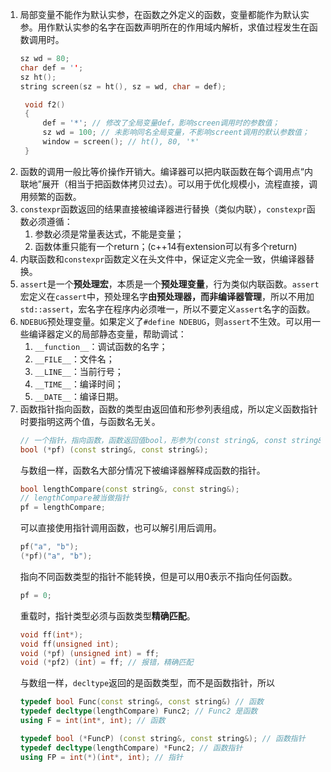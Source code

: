 1. 局部变量不能作为默认实参，在函数之外定义的函数，变量都能作为默认实参。用作默认实参的名字在函数声明所在的作用域内解析，求值过程发生在函数调用时。
   ```cpp
   sz wd = 80;
   char def = '';
   sz ht();
   string screen(sz = ht(), sz = wd, char = def);

    void f2()
    {
        def = '*'; // 修改了全局变量def，影响screen调用时的参数值；
        sz wd = 100; // 未影响同名全局变量，不影响screent调用的默认参数值；
        window = screen(); // ht(), 80, '*'
    }
   ```
2. 函数的调用一般比等价操作开销大。编译器可以把内联函数在每个调用点“内联地”展开（相当于把函数体拷贝过去）。可以用于优化规模小，流程直接，调用频繁的函数。
3. `constexpr`函数返回的结果直接被编译器进行替换（类似内联），`constexpr`函数必须遵循：
   1. 参数必须是常量表达式，不能是变量；
   2. 函数体重只能有一个return；(c++14有extension可以有多个return)
4. 内联函数和`constexpr`函数定义在头文件中，保证定义完全一致，供编译器替换。
5. `assert`是一个**预处理宏**，本质是一个**预处理变量**，行为类似内联函数。`assert`宏定义在`cassert`中，预处理名字**由预处理器，而非编译器管理**，所以不用加`std::assert`，宏名字在程序内必须唯一，所以不要定义`assert`名字的函数。
6. `NDEBUG`预处理变量。如果定义了`#define NDEBUG`，则`assert`不生效。可以用一些编译器定义的局部静态变量，帮助调试：
   1. `__function__`：调试函数的名字；
   2. `__FILE__`：文件名；
   3. `__LINE__`：当前行号；
   4. `__TIME__`：编译时间；
   5. `__DATE__`：编译日期。
7. 函数指针指向函数，函数的类型由返回值和形参列表组成，所以定义函数指针时要指明这两个值，与函数名无关。
    ```cpp
    // 一个指针，指向函数，函数返回值bool，形参为(const string&, const string&)
    bool (*pf) (const string&, const string&); 
    ```
    与数组一样，函数名大部分情况下被编译器解释成函数的指针。
    ```cpp
    bool lengthCompare(const string&, const string&);
    // lengthCompare被当做指针
    pf = lengthCompare;
    ```
    可以直接使用指针调用函数，也可以解引用后调用。
    ```cpp
    pf("a", "b");
    (*pf)("a", "b");
    ```
    指向不同函数类型的指针不能转换，但是可以用0表示不指向任何函数。
    ```cpp
    pf = 0;
    ```
    重载时，指针类型必须与函数类型**精确匹配**。
    ```cpp
    void ff(int*);
    void ff(unsigned int);
    void (*pf) (unsigned int) = ff;
    void (*pf2) (int) = ff; // 报错，精确匹配
    ```
    与数组一样，`decltype`返回的是函数类型，而不是函数指针，所以
    ```cpp
    typedef bool Func(const string&, const string&) // 函数
    typedef decltype(lengthCompare) Func2; // Func2 是函数
    using F = int(int*, int); // 函数

    typedef bool (*FuncP) (const string&, const string&); // 函数指针
    typedef decltype(lengthCompare) *Func2; // 函数指针
    using FP = int(*)(int*, int); // 指针
    ```